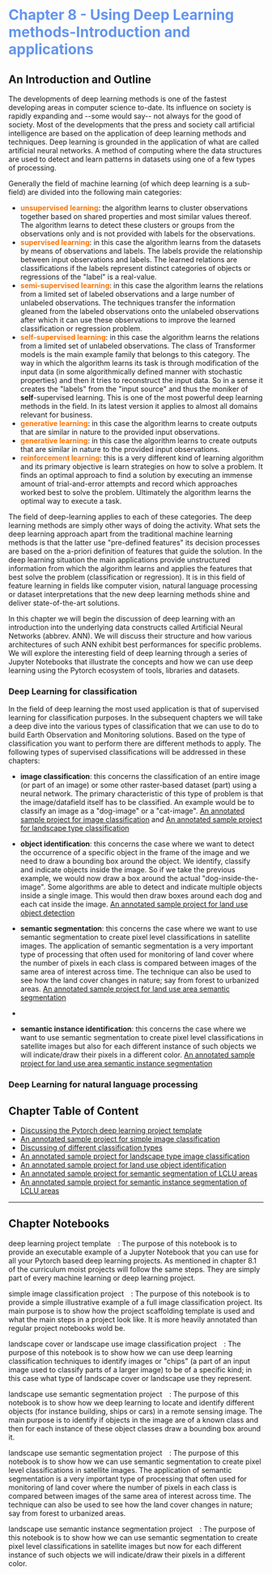 # <span style="color:cornflowerblue;">Chapter 8 - Using Deep Learning methods-Introduction and applications </span>

## An Introduction and Outline

The developments of deep learning methods is one of the fastest developing areas in computer science to-date. Its influence on society is rapidly expanding and --some would say-- not always for the good of society. Most of the developments that the press and society call artificial intelligence are based on the application of deep learning methods and techniques. Deep learning is grounded in the application of what are called artificial neural networks. A method of computing where the data structures are used to detect and learn patterns in datasets using one of a few types of processing. 

Generally the field of machine learning (of which deep learning is a sub-field) are divided into the following main categories:

* **<font color="#FF5733;">unsupervised learning</font>**: the algorithm learns to cluster observations together based on shared properties and most similar values thereof. The algorithm learns to detect these clusters or groups from the observations only and is not provided with labels for the observations.
* **<font color="#FF5733;">supervised learning</font>**: in this case the algorithm learns from the datasets by means of observations and labels. The labels provide the relationship between input observations and labels. The learned relations are classifications if the labels represent distinct categories of objects or regressions of the "label" is a real-value.
* **<font color="#FF5733;">semi-supervised learning</font>**: in this case the algorithm learns the relations from a limited set of labeled observations and a large number of unlabeled observations. The techniques transfer the information gleaned from the labeled observations onto the unlabeled observations  after which it can use these observations to improve the learned classification or regression problem.
* **<font color="#FF5733;">self-supervised learning</font>**: in this case the algorithm learns the relations from a limited set of unlabeled observations. The class of Transformer models is the main example family that belongs to this category. The way in which the algorithm learns its task is through modification of the input data (in some algorithmically defined manner with stochastic properties) and then it tries to reconstruct the input data. So in a sense it creates the "labels" from the "input source" and thus the moniker of **self**-supervised learning. This is one of the most powerful deep learning methods in the field. In its latest version it applies to almost all domains relevant for business.
* **<font color="#FF5733;">generative learning</font>**: in this case the algorithm learns to create outputs that are similar in nature to the provided input observations.
* **<font color="#FF5733;">generative learning</font>**: in this case the algorithm learns to create outputs that are similar in nature to the provided input observations.
* **<font color="#FF5733;">reinforcement learning</font>**: this is a very different kind of learning algorithm and its primary objective is learn strategies on how to solve a problem. It finds an optimal approach to find a solution by executing an immense amount of trial-and-error attempts and record which approaches worked best to solve the problem. Ultimately the algorithm learns the optimal way to execute a task.

The field of deep-learning applies to each of these categories. The deep learning methods are simply other ways of doing the activity. What sets the deep learning approach apart from the traditional machine learning methods is that the latter use "pre-defined features" its decision processes are based on the a-priori definition of features that guide the solution. In the deep learning situation the main applications provide unstructured information from which the algorithm learns and applies the features that best solve the problem (classification or regression). It is in this field of feature learning in fields like computer vision, natural language processing or dataset interpretations that the new deep learning methods shine and deliver state-of-the-art solutions. 

In this chapter we will begin the discussion of deep learning with an introduction into the underlying data constructs called Artificial Neural Networks (abbrev. ANN). We will discuss their structure and how various architectures of such ANN exhibit best performances for specific problems. We will explore the interesting field of deep learning through a series of Jupyter Notebooks that illustrate the concepts and how we can use deep learning using the Pytorch ecosystem of tools, libraries and datasets.

### Deep Learning for classification

In the field of deep learning the most used application is that of supervised learning for classification purposes. In the subsequent chapters we will take a deep dive into the various types of classification that we can use to do to build Earth Observation and Monitoring solutions. Based on the type of classification you want to perform there are different methods to apply. The following types of supervised classifications will be addressed in these chapters:

* **image classification**: this concerns the classification of an entire image (or part of an image) or some other raster-based dataset (part) using a neural network. The primary characteristic of this type of problem is that the image/datafield itself has to be classified. An example would be to classify an image as a "dog-image" or a "cat-image". [An annotated sample project for image classification](chpt_8_2.md) and [An annotated sample project for landscape type classification](chpt_8_4.md)

* **object identification**: this concerns the case where we want to detect the occurrence of a specific object in the frame of the image and we need to draw a bounding box around the object. We identify, classify and indicate objects inside the image. So if we take the previous example, we would now draw a box around the actual "dog-inside-the-image". Some algorithms are able to detect and indicate multiple objects inside a single image. This would then draw boxes around each dog and each cat inside the image. [An annotated sample project for land use object detection](chpt_8_5.md)

* **semantic segmentation**: this concerns the case where we want to use semantic segmentation to create pixel level classifications in satellite images. The application of semantic segmentation is a very important type of processing that often used for monitoring of land cover where the number of pixels in each class is compared between images of the same area of interest across time. The technique can also be used to see how the land cover changes in nature; say from forest to urbanized areas. [An annotated sample project for land use area semantic segmentation](chpt_8_6.md)
* 
* **semantic instance identification**: this concerns the case where we want to use semantic segmentation to create pixel level classifications in satellite images but also for each different instance of such objects we will indicate/draw their pixels in a different color. [An annotated sample project for land use area semantic instance segmentation](chpt_8_7.md)
### Deep Learning for natural language processing

### 

## Chapter Table of Content

* [Discussing the Pytorch deep learning project template](chpt_8_2.md)
* [An annotated sample project for simple image classification](chpt_8_2.md)
* [Discussing of different classification types](chpt_8_3.md)
* [An annotated sample project for landscape type image classification](chpt_8_4.md)
* [An annotated sample project for land use object identification](chpt_8_5.md)
* [An annotated sample project for semantic segmentation of LCLU areas](chpt_8_6.md)
* [An annotated sample project for semantic instance segmentation of LCLU areas](chpt_8_7.md)

---
## Chapter Notebooks

deep learning project template  [<i class="fa-solid fa-arrow-circle-right" style="margin-left:10px;color:teal;"></i>](notebooks/chpt_8/001-project-scaffolding)
: The purpose of this notebook is to provide an executable example of a Jupyter Notebook that you can use for all your Pytorch based deep learning projects. As mentioned in chapter 8.1 of the curriculum moist projects will follow the same steps. They are simply part of every machine learning or deep learning project.

simple image classification project  [<i class="fa-solid fa-arrow-circle-right" style="margin-left:10px;color:teal;"></i>](notebooks/chpt_8/002-image-classification)
: The purpose of this notebook is to provide a simple illustrative example of a full image classification project. Its main purpose is to show how the project scaffolding template is used and what the main steps in a project look like. It is more heavily annotated than regular project notebooks wold be.

landscape cover or landscape use image classification project  [<i class="fa-solid fa-arrow-circle-right" style="margin-left:10px;color:teal;"></i>](notebooks/chpt_8/004-lclu-img-type-classification)
: The purpose of this notebook is to show how we can use deep learning classification techniques to identify images or "chips" (a part of an input image used to classify parts of a larger image) to be of a specific kind; in this case what type of landscape cover or landscape use they represent.

landscape use semantic segmentation project  [<i class="fa-solid fa-arrow-circle-right" style="margin-left:10px;color:teal;"></i>](notebooks/chpt_8/005-lu-object-identification)
: The purpose of this notebook is to show how we deep learning to locate and identify different objects (for instance building, ships or cars) in a remote sensing image. The main purpose is to identify if objects in the image are of a known class and then for each instance of these object classes draw a bounding box around it.

landscape use semantic segmentation project  [<i class="fa-solid fa-arrow-circle-right" style="margin-left:10px;color:teal;"></i>](notebooks/chpt_8/006-lclu-area-segmentation)
: The purpose of this notebook is to show how we can use semantic segmentation to create pixel level classifications in satellite images. The application of semantic segmentation is a very important type of processing that often used for monitoring of land cover where the number of pixels in each class is compared between images of the same area of interest across time. The technique can also be used to see how the land cover changes in nature; say from forest to urbanized areas. 

landscape use semantic instance segmentation project  [<i class="fa-solid fa-arrow-circle-right" style="margin-left:10px;color:teal;"></i>](notebooks/chpt_8/007-lclu-instance-segmentation)
: The purpose of this notebook is to show how we can use semantic segmentation to create pixel level classifications in satellite images but now for each different instance of such objects we will indicate/draw their pixels in a different color. 
